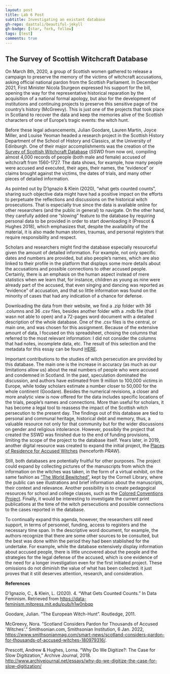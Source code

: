 ```yaml
---
layout: post
title: Lab 6 Post
subtitle: Investigating an existant database
gh-repo: daattali/beautiful-jekyll
gh-badge: [star, fork, follow]
tags: [test]
comments: true
---
```

## The Survey of Scottish Witchcraft Database

On March 8th, 2020, a group of Scottish women gathered to release a campaign to preserve the memory of the victims of witchcraft accusations, asking official national pardon from the Scottish Parliament. In December 2021, First Minister Nicola Sturgeon expressed his support for the bill, opening the way for the representative historical reparation by the acquisition of a national formal apology, but also for the development of institutions and continuing projects to preserve this sensitive page of the country’s history (McGreevy). This is just one of the projects that took place in Scotland to recover the data and keep the memories alive of the Scottish characters of one of Europe’s tragic events: the witch hunt.

Before these legal advancements, Julian Goodare, Lauren Martin, Joyce Miller, and Louise Yeoman headed a research project in the Scottish History Department of the School of History and Classics, at the University of Edinburgh. One of their major accomplishments was the creation of the [Survey of Scottish Witchcraft Database](https://witches.shca.ed.ac.uk/index.cfm?fuseaction=home.main) (*SSWD* from now on), compiling almost 4,000 records of people (both male and female) accused of witchcraft from 1560-1727. The data shows, for example, how many people were accused and executed, their ages, their names, the “evidence” or claims brought against the victims, the dates of trials, and many other pieces of detailed information.

As pointed out by D’Ignazio & Klein (2020), “what gets counted counts”, sharing such objective data might have had a positive impact on the efforts to perpetuate the reflections and discussions on the historical witch prosecutions. That is especially true since the data is available online for other researchers (and the public in general) to navigate. On the other hand, they carefully added one “slowing” feature to the database by requiring personal data to be provided in order to start downloading it (Prescot & Hughes 2018), which emphasizes that, despite the availability of the material, it is also made human stories, traumas, and personal registers that require responsibility and respect.

Scholars and researchers might find the database especially resourceful given the amount of detailed information. For example, not only specific dates and numbers are provided, but also people’s names, which are also linked to their profile in the platform that displays some more details about the accusations and possible connections to other accused people. Certainly, there is an emphasis on the human aspect instead of mere statistics when we learn that, for instance, children as young as nine were already part of the accused, that even singing and dancing was reported as “evidence” of accusation, and that so little information was found on the minority of cases that had any indication of a chance for defense.

Downloading the data from their website, we find a .zip folder with 36 .columns and 36 .csv files, besides another folder with a .mdb file (that I wasn not able to open) and a 72-pages word document with a detailed description of the whole database. One of the .csv files is the central, or main one, and was chosen for this assignment. Because of the extensive amount of data, I focused on this spreadsheet, chosing the columns that referred to the most relevant information: I did not consider the columns that had notes, incomplete data, etc. The result of this selection and the metadata for this essay can be found [HERE](https://docs.google.com/spreadsheets/d/1WPOiU-uua0EJ9NSf2P_QsnrIwguvMctQCVs9RJ2U_-k/edit?usp=sharing).

Important contributions to the studies of witch persecution are provided by this database. The main one is the increase in accuracy (as much as our limitations allow us) about the real numbers of people who were accused and condemned in Scotland. In the past, speculation dominated the discussion, and authors have estimated from 9 million to 100,000 victims in Europe, while today scholars estimate a number closer to 50,000 for the whole continent (Goodare). Besides the numerical revisions, a closer and more analytic view is now offered for the data includes specific locations of the trials, people’s names and connections.
More than useful for scholars, it has become a legal tool to reassess the impact of the Scottish witch persecution to the present day. The findings out of this database are tied to personal and communal heritage, historical debt and memory, thus, a valuable resource not only for that community but for the wider discussions on gender and religious intolerance. However, possibily the project that created the SSWD was finished due to the end of funding provisions, limiting the scope of the project to the database itself. Years later, in 2019, another digital resource was created to expand the initial project, the [Places of Residence for Accused Witches](https://witches.is.ed.ac.uk) (henceforth *PRAW*).

Still, both databases are potentially fruitful for other purposes. The project could expand by collecting pictures of the manuscripts from which the information on the witches was taken, in the form of a virtual exhibit, on the same fashion as [“The World Bewitched”](https://rmc.library.cornell.edu/witchcraft/exhibition/introduction/index.html#modalClosed), kept by the Cornell Library, where the public can see illustrations and brief information about the manuscripts, their context and relevance. Another possibility is to create pedagogical resources for school and college classes, such as the [Colored Conventions Project](https://coloredconventions.org/teaching/). Finally, it would be interesting to investigate the current print publications at the time of the witch persecutions and possible connections to the cases reported in the database.

To continually expand this agenda, however, the researchers still need support, in terms of personnel, funding, access to registers and the necessary time span. In the descriptive word document, for example, the authors recognize that there are some other sources to be consulted, but the best was done within the period they had been stablished for the undertake. For example, while the database extensively display information about accused people, there is little uncovered about the people and the strategies for the legal defense of the accused, which is one evidence of the need for a longer investigation even for the first initiated project. These omissions do not diminish the value of what has been collected: it just proves that it still deserves attention, research, and consideration.

**References**

D’Ignazio, C., & Klein, L. (2020). 4. “What Gets Counted Counts.” In Data Feminism. Retrieved from https://data-feminism.mitpress.mit.edu/pub/h1w0nbqp

Goodare, Julian. “The European Witch-Hunt”. Routledge, 2011.

McGreevy, Nora. “Scotland Considers Pardon for Thousands of Accused 'Witches'.” Smithsonian.com, Smithsonian Institution, 6 Jan. 2022, https://www.smithsonianmag.com/smart-news/scotland-considers-pardon-for-thousands-of-accused-witches-180979316/.

Prescott, Andrew & Hughes, Lorna. “Why Do We Digitize?: The Case for Slow Digitization,” Archive Journal, 2018. http://www.archivejournal.net/essays/why-do-we-digitize-the-case-for-slow-digitization/
